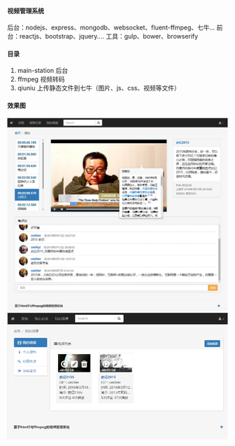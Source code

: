 ####  视频管理系统
后台：nodejs、express、mongodb、websocket、fluent-ffmpeg、七牛...
前台：reactjs、bootstrap、jquery....
工具：gulp、bower、browserify


####  目录
1. main-station 后台
2. ffmpeg 视频转码
3. qiuniu 上传静态文件到七牛（图片、js、css、视频等文件）


#### 效果图

![image](docs/1.png)
![image](docs/2.png)
